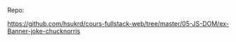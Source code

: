 Repo:

https://github.com/hsukrd/cours-fullstack-web/tree/master/05-JS-DOM/ex-Banner-joke-chucknorris